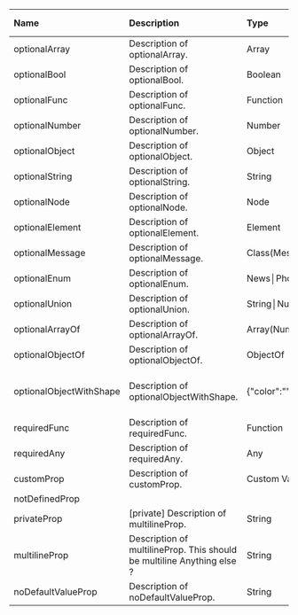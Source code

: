 | Name | Description | Type | Required | Default Value |
| :--- | :----- | :--- | :---: | :---: |
| optionalArray | Description of optionalArray. | Array | × | `[]` |
| optionalBool | Description of optionalBool. | Boolean | × | `false` |
| optionalFunc | Description of optionalFunc. | Function | × | `() => {}` |
| optionalNumber | Description of optionalNumber. | Number | × | `123` |
| optionalObject | Description of optionalObject. | Object | × | `{}` |
| optionalString | Description of optionalString. | String | × | `'abc'` |
| optionalNode | Description of optionalNode. | Node | × | `null` |
| optionalElement | Description of optionalElement. | Element | × | `null` |
| optionalMessage | Description of optionalMessage. | Class(Message) | √ | `null` |
| optionalEnum | Description of optionalEnum. | News│Photos | × | `'News'` |
| optionalUnion | Description of optionalUnion. | String│Number│Class(Message) | × | `null` |
| optionalArrayOf | Description of optionalArrayOf. | Array(Number) | × | `[1, 2, 3]` |
| optionalObjectOf | Description of optionalObjectOf. | ObjectOf | × | `{}` |
| optionalObjectWithShape | Description of optionalObjectWithShape. | {"color":"","fontSize":""} | × | `{   color: 'red',   fontSize: 14 }` |
| requiredFunc | Description of requiredFunc. | Function | √ | `() => {}` |
| requiredAny | Description of requiredAny. | Any | √ | `false` |
| customProp | Description of customProp. | Custom Validator | × | `null` |
| notDefinedProp |  |  | × | `null` |
| privateProp | [private] Description of multilineProp. | String | × |  |
| multilineProp | Description of multilineProp. This should be multiline Anything else ? | String | × |  |
| noDefaultValueProp | Description of noDefaultValueProp. | String | × |  |
